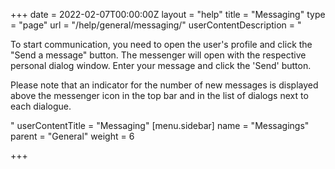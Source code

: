 +++
date = 2022-02-07T00:00:00Z
layout = "help"
title = "Messaging"
type = "page"
url = "/help/general/messaging/"
userContentDescription = "<p>To start communication, you need to open the user's profile and click the \"Send a message\" button. The messenger will open with the respective personal dialog window. Enter your message and click the 'Send' button.</p><p>Please note that an indicator for the number of new messages is displayed above the messenger icon in the top bar and in the list of dialogs next to each dialogue.</p>"
userContentTitle = "Messaging"
[menu.sidebar]
name = "Messagings"
parent = "General"
weight = 6

+++
